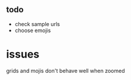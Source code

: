 ## todo

- check sample urls
- choose emojis

# issues

grids and mojis don't behave well when zoomed
